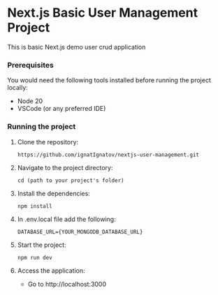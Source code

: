 # Next.js Basic User Management Project

This is basic Next.js demo user crud application

### Prerequisites

You would need the following tools installed before running the project locally:

- Node 20
- VSCode (or any preferred IDE)

### Running the project

1. Clone the repository:
   
   ```
   https://github.com/ignatIgnatov/nextjs-user-management.git
   ```
2. Navigate to the project directory:

   ```
   cd (path to your project's folder)
   ```
4. Install the dependencies:
   
   ```
   npm install
   ```
5. In .env.local file add the following:

   ```
   DATABASE_URL={YOUR_MONGODB_DATABASE_URL}
   ```
6. Start the project:

   ```
   npm run dev
   ```
7. Access the application:

   - Go to http://localhost:3000
   
